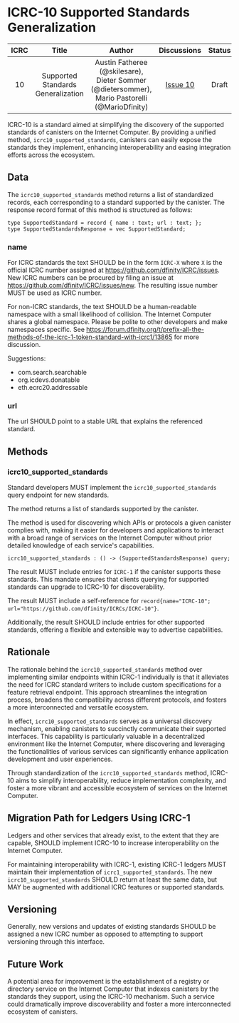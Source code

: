 # ICRC-10 Supported Standards Generalization

|ICRC|Title|Author|Discussions|Status|Type|Category|Created|
|:----:|:----:|:----:|:----:|:----:|:----:|:----:|:----:|
|10|Supported Standards Generalization|Austin Fatheree (@skilesare), Dieter Sommer (@dietersommer), Mario Pastorelli (@MarioDfinity)|[Issue 10](https://github.com/dfinity/ICRC/issues/10)|Draft|Standards Track||2024-03-05|

ICRC-10 is a standard aimed at simplifying the discovery of the supported standards of canisters on the Internet Computer. By providing a unified method, `icrc10_supported_standards`, canisters can easily expose the standards they implement, enhancing interoperability and easing integration efforts across the ecosystem.

## Data

The `icrc10_supported_standards` method returns a list of standardized records, each corresponding to a standard supported by the canister. The response record format of this method is structured as follows:

```candid "Type definitions" +=
type SupportedStandard = record { name : text; url : text; };
type SupportedStandardsResponse = vec SupportedStandard;
```

### name

For ICRC standards the text SHOULD be in the form `ICRC-X` where `X` is the official ICRC number assigned at https://github.com/dfinity/ICRC/issues. New ICRC numbers can be procured by filing an issue at https://github.com/dfinity/ICRC/issues/new. The resulting issue number MUST be used as ICRC number.

For non-ICRC standards, the text SHOULD be a human-readable namespace with a small likelihood of collision. The Internet Computer shares a global namespace. Please be polite to other developers and make namespaces specific. See https://forum.dfinity.org/t/prefix-all-the-methods-of-the-icrc-1-token-standard-with-icrc1/13865 for more discussion.

Suggestions:

- com.search.searchable
- org.icdevs.donatable
- eth.ecrc20.addressable

### url

The url SHOULD point to a stable URL that explains the referenced standard.

## Methods

### icrc10_supported_standards

Standard developers MUST implement the `icrc10_supported_standards` query endpoint for new standards.

The method returns a list of standards supported by the canister.

The method is used for discovering which APIs or protocols a given canister complies with, making it easier for developers and applications to interact with a broad range of services on the Internet Computer without prior detailed knowledge of each service's capabilities.

```candid "Methods" +=
icrc10_supported_standards : () -> (SupportedStandardsResponse) query;
```

The result MUST include entries for `ICRC-1` if the canister supports these standards. This mandate ensures that clients querying for supported standards can upgrade to ICRC-10 for discoverability. 

The result MUST include a self-reference for `record{name="ICRC-10"; url="https://github.com/dfinity/ICRCs/ICRC-10"}`.

Additionally, the result SHOULD include entries for other supported standards, offering a flexible and extensible way to advertise capabilities.

## Rationale

The rationale behind the `icrc10_supported_standards` method over implementing similar endpoints within ICRC-1 individually is that it alleviates the need for ICRC standard writers to include custom specifications for a feature retrieval endpoint. This approach streamlines the integration process, broadens the compatibility across different protocols, and fosters a more interconnected and versatile ecosystem.

In effect, `icrc10_supported_standards` serves as a universal discovery mechanism, enabling canisters to succinctly communicate their supported interfaces. This capability is particularly valuable in a decentralized environment like the Internet Computer, where discovering and leveraging the functionalities of various services can significantly enhance application development and user experiences.

Through standardization of the `icrc10_supported_standards` method, ICRC-10 aims to simplify interoperability, reduce implementation complexity, and foster a more vibrant and accessible ecosystem of services on the Internet Computer.

## Migration Path for Ledgers Using ICRC-1

Ledgers and other services that already exist, to the extent that they are capable, SHOULD implement ICRC-10 to increase interoperability on the Internet Computer.

For maintaining interoperability with ICRC-1, existing ICRC-1 ledgers MUST maintain their implementation of  `icrc1_supported_standards`.  The new `icrc10_supported_standards` SHOULD return at least the same data, but MAY be augmented with additional ICRC features or supported standards.

## Versioning

Generally, new versions and updates of existing standards SHOULD be assigned a new ICRC number as opposed to attempting to support versioning through this interface.

## Future Work

A  potential area for improvement is the establishment of a registry or directory service on the Internet Computer that indexes canisters by the standards they support, using the ICRC-10 mechanism. Such a service could dramatically improve discoverability and foster a more interconnected ecosystem of canisters.

<!--
```candid ICRC-10.did +=
<<<Type definitions>>>

service : {
  <<<Methods>>>
}
```
-->
